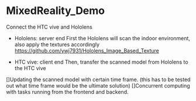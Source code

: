 # MixedReality_Demo
Connect the HTC vive and Hololens

- Hololens: server end 
First the Hololens will scan the indoor environment, also apply the textures accordingly
https://github.com/ywj7931/Hololens_Image_Based_Texture

- HTC vive: client end
Then, transfer the scanned model from Hololens to the HTC vive

[]Updating the scanned model with certain time frame. (this has to be tested out what time frame would be the ultimate solution)
[]Concurrent computing with tasks running from the frontend and backend.
